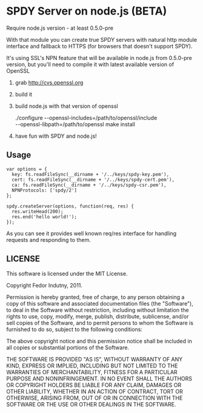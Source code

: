 # SPDY Server on node.js (BETA)

Require node.js version - at least 0.5.0-pre

With that module you can create true SPDY servers with natural http module
interface and fallback to HTTPS (for browsers that doesn't support SPDY).

It's using SSL's NPN feature that will be available in node.js from 0.5.0-pre
version, but you'll need to compile it with latest available version of OpenSSL

1. grab http://cvs.openssl.org
2. build it
3. build node.js with that version of openssl

    ./configure --openssl-includes=/path/to/openssl/include \
                --openssl-libpath=/path/to/openssl
    make install

4. have fun with SPDY and node.js! 

## Usage

    var options = {
      key: fs.readFileSync(__dirname + '/../keys/spdy-key.pem'),
      cert: fs.readFileSync(__dirname + '/../keys/spdy-cert.pem'),
      ca: fs.readFileSync(__dirname + '/../keys/spdy-csr.pem'),
      NPNProtocols: ['spdy/2']
    };

    spdy.createServer(options, function(req, res) {
      res.writeHead(200);
      res.end('hello world!');
    });

As you can see it provides well known req/res interface for handling requests
and responding to them.

## LICENSE

This software is licensed under the MIT License.

Copyright Fedor Indutny, 2011.

Permission is hereby granted, free of charge, to any person obtaining a
copy of this software and associated documentation files (the
"Software"), to deal in the Software without restriction, including
without limitation the rights to use, copy, modify, merge, publish,
distribute, sublicense, and/or sell copies of the Software, and to permit
persons to whom the Software is furnished to do so, subject to the
following conditions:

The above copyright notice and this permission notice shall be included
in all copies or substantial portions of the Software.

THE SOFTWARE IS PROVIDED "AS IS", WITHOUT WARRANTY OF ANY KIND, EXPRESS
OR IMPLIED, INCLUDING BUT NOT LIMITED TO THE WARRANTIES OF
MERCHANTABILITY, FITNESS FOR A PARTICULAR PURPOSE AND NONINFRINGEMENT. IN
NO EVENT SHALL THE AUTHORS OR COPYRIGHT HOLDERS BE LIABLE FOR ANY CLAIM,
DAMAGES OR OTHER LIABILITY, WHETHER IN AN ACTION OF CONTRACT, TORT OR
OTHERWISE, ARISING FROM, OUT OF OR IN CONNECTION WITH THE SOFTWARE OR THE
USE OR OTHER DEALINGS IN THE SOFTWARE.

